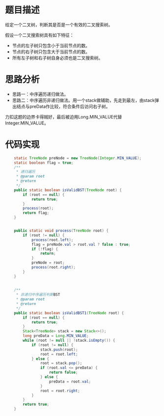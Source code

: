 # 题目描述
给定一个二叉树，判断其是否是一个有效的二叉搜索树。

假设一个二叉搜索树具有如下特征：

- 节点的左子树只包含小于当前节点的数。
- 节点的右子树只包含大于当前节点的数。
- 所有左子树和右子树自身必须也是二叉搜索树。
# 思路分析
- 思路一：中序遍历递归做法。
- 思路二：中序遍历非递归做法。用一个stack做辅助，先走到最左，由stack弹出结点与preData作比较，符合条件后访问右子树。

力扣这题的边界卡得贼好，最后被迫用Long.MIN_VALUE代替Integer.MIN_VALUE。
# 代码实现
```java
    static TreeNode preNode = new TreeNode(Integer.MIN_VALUE);
    static boolean flag = true;
    /**
     * 递归遍历
     * @param root
     * @return
     */
    public static boolean isValidBST(TreeNode root) {
        if (root == null) {
            return true;
        }
        process(root);
        return flag;
    }


    public static void process(TreeNode root) {
        if (root != null) {
            process(root.left);
            flag = preNode.val > root.val ? false : true;
            if (!flag) {
                return;
            }
            preNode = root;
            process(root.right);
        }
    }
    
    
    /**
     * 非递归中序遍历判断BST
     * @param root
     * @return
     */
    public static boolean isValidBST1(TreeNode root) {
        if (root == null) {
            return true;
        }
        Stack<TreeNode> stack = new Stack<>();
        long preData = Long.MIN_VALUE;
        while (root != null || !stack.isEmpty()) {
            if (root != null) {
                stack.push(root);
                root = root.left;
            } else {
                root = stack.pop();
                if (root.val <= preData) {
                    return false;
                } else {
                    preData = root.val;
                }
                root = root.right;
            }
        }
        return true;
    }
```